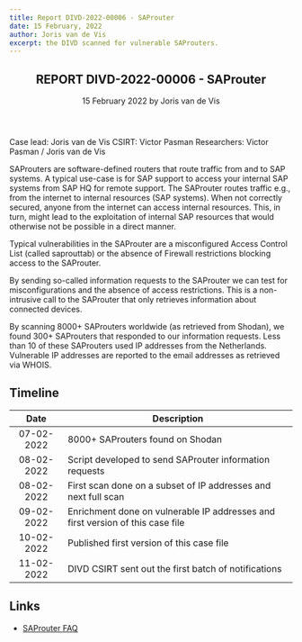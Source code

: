 ```yaml
---
title: Report DIVD-2022-00006 - SAProuter
date: 15 February, 2022
author: Joris van de Vis
excerpt: the DIVD scanned for vulnerable SAProuters.
---
```

<header>
    <h2>REPORT DIVD-2022-00006 - SAProuter</h2>
    <span>15 February 2022 by Joris van de Vis</span>
</header>

Case lead: Joris van de Vis
CSIRT: Victor Pasman
Researchers: Victor Pasman / Joris van de Vis

SAProuters are software-defined routers that route traffic from and to SAP systems. A typical use-case is for SAP support to access your internal SAP systems from SAP HQ for remote support. The SAProuter routes traffic e.g., from the internet to internal resources (SAP systems). When not correctly secured, anyone from the internet can access internal resources. This, in turn, might lead to the exploitation of internal SAP resources that would otherwise not be possible in a direct manner.

Typical vulnerabilities in the SAProuter are a misconfigured Access Control List (called saprouttab) or the absence of Firewall restrictions blocking access to the SAProuter.

By sending so-called information requests to the SAProuter we can test for misconfigurations and the absence of access restrictions. This is a non-intrusive call to the SAProuter that only retrieves information about connected devices.

By scanning 8000+ SAProuters worldwide (as retrieved from Shodan), we found 300+ SAProuters that responded to our information requests. Less than 10 of these SAProuters used IP addresses from the Netherlands. Vulnerable IP addresses are reported to the email addresses as retrieved via WHOIS.

## Timeline

| Date | Description |
|:-----:|-------------|
|07-02-2022| 8000+ SAProuters found on Shodan |
|08-02-2022| Script developed to send SAProuter information requests |
|08-02-2022| First scan done on a subset of IP addresses and next full scan |
|09-02-2022| Enrichment done on vulnerable IP addresses and first version of this case file |
|10-02-2022| Published first version of this case file |
|11-02-2022| DIVD CSIRT sent out the first batch of notifications |

## Links
- [SAProuter FAQ](https://blogs.sap.com/2018/05/21/sap-router-faqs/)

